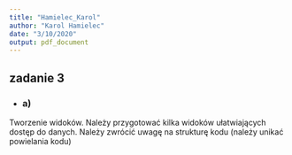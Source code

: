 ```yaml
---
title: "Hamielec_Karol"
author: "Karol Hamielec"
date: "3/10/2020"
output: pdf_document
---
```

## zadanie 3
 * ### a)
 Tworzenie widoków. Należy przygotować kilka widoków ułatwiających dostęp do danych. Należy
zwrócić uwagę na strukturę kodu (należy unikać powielania kodu)




